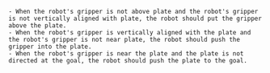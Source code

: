 
    - When the robot's gripper is not above plate and the robot's gripper is not vertically aligned with plate, the robot should put the gripper above the plate.
    - When the robot's gripper is vertically aligned with the plate and the robot's gripper is not near plate, the robot should push the gripper into the plate.
    - When the robot's gripper is near the plate and the plate is not directed at the goal, the robot should push the plate to the goal.